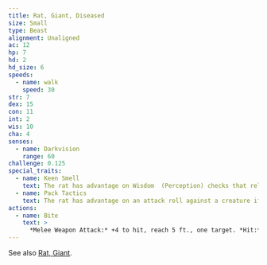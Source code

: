 ```yaml
---
title: Rat, Giant, Diseased
size: Small
type: Beast
alignment: Unaligned
ac: 12
hp: 7
hd: 2
hd_size: 6
speeds:
  - name: walk
    speed: 30
str: 7
dex: 15
con: 11
int: 2
wis: 10
cha: 4
senses:
  - name: Darkvision
    range: 60
challenge: 0.125
special_traits:
  - name: Keen Smell
    text: The rat has advantage on Wisdom  (Perception) checks that rely on smell.
  - name: Pack Tactics
    text: The rat has advantage on an attack roll against a creature if at least one of the rat's allies is within 5 feet of the creature and the ally isn't incapacitated.
actions:
  - name: Bite
    text: >
      *Melee Weapon Attack:* +4 to hit, reach 5 ft., one target. *Hit:* 4 (1d4 + 2) piercing damage. If the target is a creature, it must succeed on a DC 10 Constitution saving throw or contract a disease. Until the disease is cured, the target can't regain hit points except by magical means, and the target's hit point maximum decreases by 3 (1d6) every 24 hours. If the target's hit point maximum drops to 0 as a result of this disease, the target dies.
---
```


See also [Rat, Giant](/monsters/rat-giant/).
